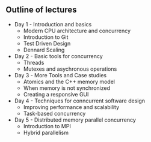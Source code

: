 Outline of lectures
-------------------
* Day 1 - Introduction and basics
    * Modern CPU architecture and concurrency
    * Introduction to Git
    * Test Driven Design
    * Dennard Scaling
* Day 2 - Basic tools for concurrency
    * Threads
    * Mutexes and asychronous operations
* Day 3 - More Tools and Case studies
    * Atomics and the C++ memory model
    * When memory is not synchronized
    * Creating a responsive GUI
* Day 4 - Techniques for conncurrent software design
    * Improving performance and scalability
    * Task-based concurrency
* Day 5 - Distributed memory parallel concurrency
    * Introduction to MPI
    * Hybrid parallelism
